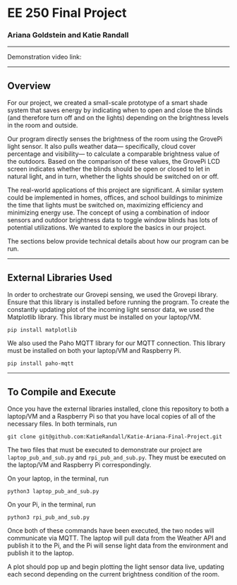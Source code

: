 # EE 250 Final Project
### Ariana Goldstein and Katie Randall

___
Demonstration video link:
___

## **Overview**
For our project, we created a small-scale prototype of a smart shade system that saves energy by indicating when to open and close the blinds (and therefore turn off and on the lights) depending on the brightness levels in the room and outside.

Our program directly senses the brightness of the room using the GrovePi light sensor. It also pulls weather data— specifically, cloud cover percentage and visibility— to calculate a comparable brightness value of the outdoors. Based on the comparison of these values, the GrovePi LCD screen indicates whether the blinds should be open or closed to let in natural light, and in turn, whether the lights should be switched on or off.

The real-world applications of this project are significant. A similar system could be implemented in homes, offices, and school buildings to minimize the time that lights must be switched on, maximizing efficiency and minimizing energy use. The concept of using a combination of indoor sensors and outdoor brightness data to toggle window blinds has lots of potential utilizations. We wanted to explore the basics in our project.

The sections below provide technical details about how our program can be run.
___

## **External Libraries Used**
In order to orchestrate our Grovepi sensing, we used the Grovepi library. Ensure that this library is installed before running the program. To create the constantly updating plot of the incoming light sensor data, we used the Matplotlib library. This library must be installed on your laptop/VM.
```
pip install matplotlib
```

We also used the Paho MQTT library for our MQTT connection. This library must be installed on both your laptop/VM and Raspberry Pi.
```
pip install paho-mqtt
```

___

## **To Compile and Execute**
Once you have the external libraries installed, clone this repository to both a laptop/VM and a Raspberry Pi so that you have local copies of all of the necessary files. In both terminals, run
```
git clone git@github.com:KatieRandall/Katie-Ariana-Final-Project.git
```
The two files that must be executed to demonstrate our project are `laptop_pub_and_sub.py` and `rpi_pub_and_sub.py`. They must be executed on the laptop/VM and Raspberry Pi correspondingly.

On your laptop, in the terminal, run
```
python3 laptop_pub_and_sub.py
```

On your Pi, in the terminal, run
```
python3 rpi_pub_and_sub.py
```

Once both of these commands have been executed, the two nodes will communicate via MQTT. The laptop will pull data from the Weather API and publish it to the Pi, and the Pi will sense light data from the environment and publish it to the laptop. 

A plot should pop up and begin plotting the light sensor data live, updating each second depending on the current brightness condition of the room.